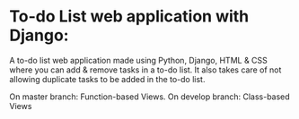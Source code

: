 # To-do List web application with Django:
A to-do list web application made using Python, Django, HTML & CSS where you can add & remove tasks in a to-do list.
It also takes care of not allowing duplicate tasks to be added in the to-do list.

On master branch: Function-based Views.
On develop branch: Class-based Views
